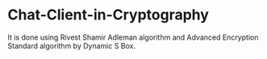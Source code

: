 # Chat-Client-in-Cryptography
It is done using Rivest Shamir Adleman algorithm and Advanced Encryption Standard algorithm by Dynamic S Box.
